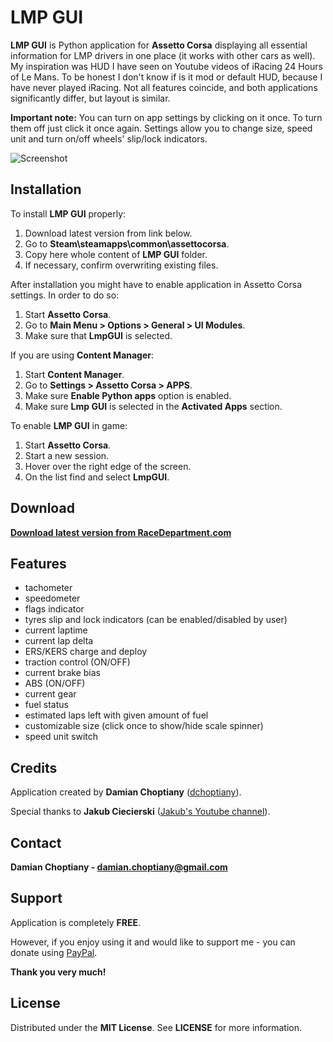 # LMP GUI

**LMP GUI** is Python application for **Assetto Corsa** displaying all essential information for LMP drivers in one place (it works with other cars as well). My inspiration was HUD I have seen on Youtube videos of iRacing 24 Hours of Le Mans. To be honest I don't know if is it mod or default HUD, because I have never played iRacing. Not all features coincide, and both applications significantly differ, but layout is similar.

**Important note:** You can turn on app settings by clicking on it once. To turn them off just click it once again. Settings allow you to change size, speed unit and turn on/off wheels' slip/lock indicators.

![Screenshot](https://github.com/dchoptiany/lmpgui/blob/main/screenshot.jpg "Screenshot")

## Installation

To install **LMP GUI** properly:
1. Download latest version from link below.
2. Go to **Steam\steamapps\common\assettocorsa**.
3. Copy here whole content of **LMP GUI** folder.
4. If necessary, confirm overwriting existing files.

After installation you might have to enable application in Assetto Corsa settings. In order to do so:
1. Start **Assetto Corsa**.
2. Go to **Main Menu > Options > General > UI Modules**.
3. Make sure that **LmpGUI** is selected.

If you are using **Content Manager**:
1. Start **Content Manager**.
2. Go to **Settings > Assetto Corsa > APPS**.
3. Make sure **Enable Python apps** option is enabled.
4. Make sure **Lmp GUI** is selected in the **Activated Apps** section.

To enable **LMP GUI** in game:
1. Start **Assetto Corsa**.
2. Start a new session.
3. Hover over the right edge of the screen.
4. On the list find and select **LmpGUI**.

## Download

**[Download latest version from RaceDepartment.com](https://www.racedepartment.com/downloads/lmp-gui.37159/)**

## Features

- tachometer
- speedometer
- flags indicator
- tyres slip and lock indicators (can be enabled/disabled by user)
- current laptime
- current lap delta
- ERS/KERS charge and deploy
- traction control (ON/OFF)
- current brake bias
- ABS (ON/OFF)
- current gear
- fuel status
- estimated laps left with given amount of fuel
- customizable size (click once to show/hide scale spinner)
- speed unit switch

## Credits

Application created by **Damian Choptiany** ([dchoptiany](https://github.com/dchoptiany)).

Special thanks to **Jakub Ciecierski** ([Jakub's Youtube channel](https://www.youtube.com/channel/UChHjLO_WRXke-U6dDZDVkog?fbclid=IwAR1J8wxkHfPk1Du7Mcp8DaVhtXyJkJGp8babYWMTh5_jGvDoYrYJQCwsN2U)).

## Contact

**Damian Choptiany - damian.choptiany@gmail.com**

## Support

Application is completely **FREE**. 

However, if you enjoy using it and would like to support me - you can donate using [PayPal](https://www.paypal.com/paypalme/DamianChoptiany).

**Thank you very much!**

## License

Distributed under the **MIT License**. See **LICENSE** for more information.
